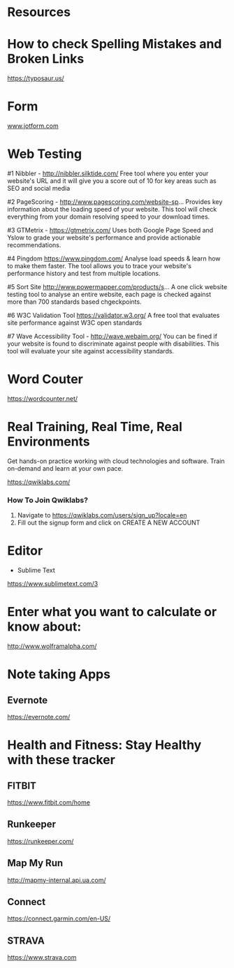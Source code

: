 # Resources

# How to check Spelling Mistakes and Broken Links


https://typosaur.us/



# Form

www.jotform.com

# Web Testing
#1 Nibbler - http://nibbler.silktide.com/
Free tool where you enter your website's URL and it will give you a score out of 10 for key areas such as SEO and social media

#2 PageScoring - http://www.pagescoring.com/website-sp...
Provides key information about the loading speed of your website. This tool will check everything from your domain resolving speed to your download times. 
 
#3 GTMetrix - https://gtmetrix.com/
Uses both Google Page Speed and Yslow to grade your website's performance and provide actionable recommendations. 

#4 Pingdom https://www.pingdom.com/
Analyse load speeds & learn how to make them faster. The tool allows you to trace your website's performance history and test from multiple locations. 

#5 Sort Site http://www.powermapper.com/products/s...
A one click website testing tool to analyse an entire website, each page is checked against more than 700 standards based chgeckpoints. 

#6 W3C Validation Tool https://validator.w3.org/
A free tool that evaluates site performance against W3C open standards

#7 Wave Accessibility Tool - http://wave.webaim.org/
You can be fined if your website is found to discriminate against people with disabilities. This tool will evaluate your site against accessibility standards. 


# Word Couter 

https://wordcounter.net/

# Real Training, Real Time, Real Environments
Get hands-on practice working with cloud technologies and software. Train on-demand and learn at your own pace.

https://qwiklabs.com/

### How To Join Qwiklabs?

1. Navigate to https://qwiklabs.com/users/sign_up?locale=en
2. Fill out the signup form and click on CREATE A NEW ACCOUNT





# Editor
- Sublime Text

https://www.sublimetext.com/3

# Enter what you want to calculate or know about:

  http://www.wolframalpha.com/

# Note taking Apps

## Evernote

https://evernote.com/

# Health and Fitness: Stay Healthy with these tracker

## FITBIT

https://www.fitbit.com/home

## Runkeeper

https://runkeeper.com/

## Map My Run

http://mapmy-internal.api.ua.com/

## Connect

https://connect.garmin.com/en-US/

## STRAVA

https://www.strava.com
